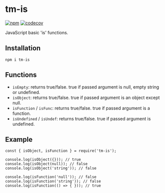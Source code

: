 # tm-is

[![npm](https://img.shields.io/npm/v/tm-is.svg)](https://www.npmjs.org/package/tm-is)
[![codecov](https://codecov.io/gh/RomanBurunkov/tm-is/branch/main/graph/badge.svg?token=64HIR1FX0Z)](https://codecov.io/gh/RomanBurunkov/tm-is)

JavaScript basic 'is' functions.

## Installation

```
npm i tm-is
```

## Functions

- `isEmpty`: returns true/false. true if passed argument is null, empty string or undefined.
- `isObject`: returns true/false. true if passed argument is an object except null.
- `isFunction` / `isFunc`: returns true/false. true if passed argument is a function.
- `isUndefined` / `isUndef`: returns true/false. true if passed argument is undefined.

## Example

```
const { isObject, isFunction } = require('tm-is');

console.log(isObject({})); // true
console.log(isObject(null)); // false
console.log(isObject('string')); // false

console.log(isFunction('null')); // false
console.log(isFunction('string')); // false
console.log(isFunction(() => { })); // true

```
